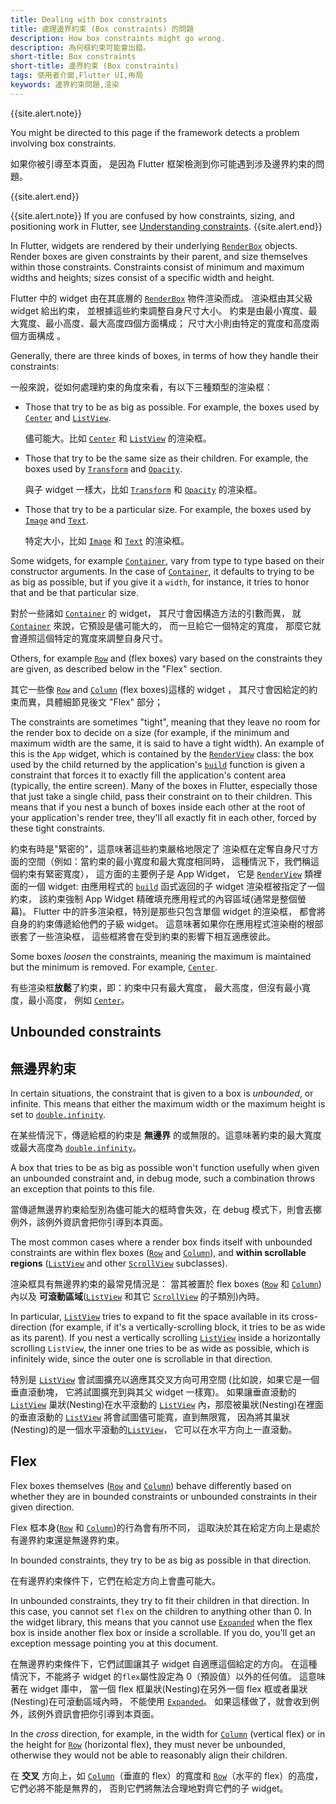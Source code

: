 ```yaml
---
title: Dealing with box constraints
title: 處理邊界約束 (Box constraints) 的問題
description: How box constraints might go wrong.
description: 為何框約束可能會出錯。
short-title: Box constraints
short-title: 邊界約束 (Box constraints)
tags: 使用者介面,Flutter UI,佈局
keywords: 邊界約束問題,渲染
---
```


{{site.alert.note}}

  You might be directed to this page if the
  framework detects a problem involving box constraints.

  如果你被引導至本頁面，
  是因為 Flutter 框架檢測到你可能遇到涉及邊界約束的問題。 

{{site.alert.end}}

{{site.alert.note}}
  If you are confused by how constraints, sizing,
  and positioning work in Flutter, see
  [Understanding constraints][].
{{site.alert.end}}

In Flutter, widgets are rendered by their underlying
[`RenderBox`][] objects. Render boxes are given
constraints by their parent, and size themselves within those
constraints. Constraints consist of minimum and maximum widths
and heights; sizes consist of a specific width and height.

Flutter 中的 widget 由在其底層的 [`RenderBox`][] 物件渲染而成。
渲染框由其父級 widget 給出約束，
並根據這些約束調整自身尺寸大小。
約束是由最小寬度、最大寬度、最小高度、最大高度四個方面構成；
尺寸大小則由特定的寬度和高度兩個方面構成 。

Generally, there are three kinds of boxes,
in terms of how they handle their constraints:

一般來說，從如何處理約束的角度來看，有以下三種類型的渲染框：

* Those that try to be as big as possible.
  For example, the boxes used by [`Center`][] and
  [`ListView`][].

  儘可能大。比如 [`Center`][] 和 [`ListView`][] 的渲染框。

* Those that try to be the same size as their children.
  For example, the boxes used by [`Transform`][] and
  [`Opacity`][].

  與子 widget 一樣大，比如 [`Transform`][] 和 [`Opacity`][] 的渲染框。

* Those that try to be a particular size.
  For example, the boxes used by [`Image`][] and
  [`Text`][].

  特定大小，比如 [`Image`][] 和 [`Text`][] 的渲染框。

Some widgets, for example [`Container`][],
vary from type to type based on their constructor arguments.
In the case of [`Container`][], it defaults
to trying to be as big as possible, but if you give it a `width`,
for instance, it tries to honor that and be that particular size.

對於一些諸如 [`Container`][] 的 widget，
其尺寸會因構造方法的引數而異，
就 [`Container`][] 來說，它預設是儘可能大的，
而一旦給它一個特定的寬度，
那麼它就會遵照這個特定的寬度來調整自身尺寸。

Others, for example [`Row`][] and  (flex boxes)
vary based on the constraints they are given,
as described below in the "Flex" section.

其它一些像 [`Row`][] and [`Column`][] (flex boxes)這樣的 widget ，
其尺寸會因給定的約束而異，具體細節見後文 "Flex" 部分；

The constraints are sometimes "tight",
meaning that they leave no room for the render box to decide on
a size (for example, if the minimum and maximum width are the same,
it is said to have a tight width). An example of this is the
`App` widget, which is contained by the [`RenderView`][]
class: the box used by the child returned by the
application's [`build`][] function is given a constraint
that forces it to exactly fill the application's content area
(typically, the entire screen).
Many of the boxes in Flutter, especially those that just take a
single child, pass their constraint on to their children.
This means that if you nest a bunch of boxes inside each other
at the root of your application's render tree,
they'll all exactly fit in each other, forced by these tight constraints.

約束有時是"緊密的"，這意味著這些約束嚴格地限定了
渲染框在定奪自身尺寸方面的空間（例如：當約束的最小寬度和最大寬度相同時，
這種情況下，我們稱這個約束有緊密寬度），
這方面的主要例子是 App Widget，
它是 [`RenderView`][] 類裡面的一個 widget: 
由應用程式的 [`build`][] 函式返回的子 widget 渲染框被指定了一個約束，
該約束強制 App Widget 精確填充應用程式的內容區域(通常是整個螢幕)。
Flutter 中的許多渲染框，特別是那些只包含單個 widget 的渲染框，
都會將自身的約束傳遞給他們的子級 widget。
這意味著如果你在應用程式渲染樹的根部嵌套了一些渲染框，
這些框將會在受到約束的影響下相互適應彼此。

Some boxes _loosen_ the constraints,
meaning the maximum is maintained but the
minimum is removed. For example, [`Center`][].

有些渲染框**放鬆**了約束，即：約束中只有最大寬度，
最大高度，但沒有最小寬度，最小高度，
例如 [`Center`][]。


## Unbounded constraints

無邊界約束
---------------------

In certain situations, the constraint that is given to a box is
_unbounded_, or infinite. This means that either the maximum width or
the maximum height is set to [`double.infinity`][].

在某些情況下，傳遞給框的約束是 **無邊界** 的或無限的。這意味著約束的最大寬度或最大高度為 [`double.infinity`][]。

A box that tries to be as big as possible won't function usefully when
given an unbounded constraint and, in debug mode, such a combination
throws an exception that points to this file.

當傳遞無邊界約束給型別為儘可能大的框時會失效，在 debug 模式下，則會丟擲例外，該例外資訊會把你引導到本頁面。

The most common cases where a render box finds itself with unbounded
constraints are within flex boxes
([`Row`][] and [`Column`][]),
and **within scrollable regions**
([`ListView`][] and other [`ScrollView`][] subclasses).

渲染框具有無邊界約束的最常見情況是：
當其被置於 flex boxes ([`Row`][] 和 [`Column`][])內以及
**可滾動區域**([`ListView`][] 和其它 [`ScrollView`][] 的子類別)內時。


In particular, [`ListView`][]
tries to expand to fit the space available
in its cross-direction (for example,
if it's a vertically-scrolling block,
it tries to be as wide as its parent).
If you nest a vertically scrolling [`ListView`][]
inside a horizontally scrolling `ListView`,
the inner one tries to be as wide as possible,
which is infinitely wide,
since the outer one is scrollable in that direction.

特別是 [`ListView`][] 會試圖擴充以適應其交叉方向可用空間
(比如說，如果它是一個垂直滾動塊，
它將試圖擴充到與其父 widget 一樣寬)。
如果讓垂直滾動的 [`ListView`][] 
巢狀(Nesting)在水平滾動的 [`ListView`][]
內，那麼被巢狀(Nesting)在裡面的垂直滾動的 [`ListView`][]
將會試圖儘可能寬，直到無限寬，
因為將其巢狀(Nesting)的是一個水平滾動的[`ListView`][]，
它可以在水平方向上一直滾動。

## Flex

Flex boxes themselves ([`Row`][] and [`Column`][])
behave differently based on whether they are in
bounded constraints or unbounded constraints in
their given direction.

Flex 框本身([`Row`][] 和 [`Column`][])的行為會有所不同，
這取決於其在給定方向上是處於有邊界約束還是無邊界約束。

In bounded constraints,
they try to be as big as possible in that direction.

在有邊界約束條件下，它們在給定方向上會盡可能大。

In unbounded constraints,
they try to fit their children in that direction.
In this case, you cannot set `flex` on the children to
anything other than 0.
In the widget library, this means that you cannot use
[`Expanded`][] when the flex box is inside
another flex box or inside a scrollable. If you do,
you'll get an exception message pointing you at this document.

在無邊界約束條件下，它們試圖讓其子 widget 自適應這個給定的方向。
在這種情況下，不能將子 widget 的`flex`屬性設定為 0（預設值）以外的任何值。
這意味著在 widget 庫中，
當一個 flex 框巢狀(Nesting)在另外一個 flex 框或者巢狀(Nesting)在可滾動區域內時，
不能使用 [`Expanded`][]。
如果這樣做了，就會收到例外，該例外資訊會把你引導到本頁面。

In the _cross_ direction, for example, in the width for
[`Column`][] (vertical flex) or in the height for
[`Row`][] (horizontal flex), they must never be unbounded,
otherwise they would not be able to reasonably align their children.

在 **交叉** 方向上，如 [`Column`][]（垂直的 flex）的寬度和 
[`Row`][]（水平的 flex）的高度，它們必將不能是無界的，
否則它們將無法合理地對齊它們的子 widget。


[`build`]: {{site.api}}/flutter/widgets/State/build.html
[`Center`]: {{site.api}}/flutter/widgets/Center-class.html
[`Column`]: {{site.api}}/flutter/widgets/Column-class.html
[`Container`]: {{site.api}}/flutter/widgets/Container-class.html
[`Expanded`]: {{site.api}}/flutter/widgets/Expanded-class.html
[`Image`]: {{site.api}}/flutter/dart-ui/Image-class.html
[`ListView`]: {{site.api}}/flutter/widgets/ListView-class.html
[`Opacity`]: {{site.api}}/flutter/widgets/Opacity-class.html
[`RenderBox`]: {{site.api}}/flutter/rendering/RenderBox-class.html
[`RenderView`]: {{site.api}}/flutter/rendering/RenderView-class.html
[`Row`]: {{site.api}}/flutter/widgets/Row-class.html
[`ScrollView`]: {{site.api}}/flutter/widgets/ScrollView-class.html
[`Text`]: {{site.api}}/flutter/widgets/Text-class.html
[`Transform`]: {{site.api}}/flutter/widgets/Transform-class.html
[Understanding constraints]: {{site.url}}/development/ui/layout/constraints
[`double.infinity`]: {{site.api}}/flutter/dart-core/double/infinity-constant.html
